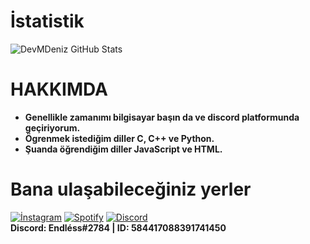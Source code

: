# İstatistik
<img align="top" alt="DevMDeniz GitHub Stats" src="https://github-readme-stats.vercel.app/api?username=endlessjs01&show_icons=true&theme=radical"/>



# HAKKIMDA
* **Genellikle zamanımı bilgisayar başın da ve discord platformunda geçiriyorum.**
* **Ögrenmek istediğim diller C, C++ ve Python.**
* **Şuanda öğrendiğim diller JavaScript ve HTML.**


# Bana ulaşabileceğiniz yerler
[![İnstagram](https://camo.githubusercontent.com/7e5ea6500c36f6cca132b99adbf3f7283c00742c0b0cca9515f0099d292b0494/68747470733a2f2f696d672e736869656c64732e696f2f62616467652f494e5354414752414d2532302d4443333137352e7376673f267374796c653d666f722d7468652d6261646765266c6f676f3d696e7374616772616d266c6f676f436f6c6f723d7768697465)](https://www.instagram.com/berkay.vacc)
[![Spotify](https://camo.githubusercontent.com/8b36f195a47af7355c39f1aeb80a128d1ed7522b1ed32f726bfa27f12ff54fc5/68747470733a2f2f696d672e736869656c64732e696f2f62616467652f53706f746966792532302d3165643736302e7376673f267374796c653d666f722d7468652d6261646765266c6f676f3d73706f74696679266c6f676f436f6c6f723d7768697465)](https://open.spotify.com/user/6bkw95f8yce503qp2b6fqu3rv)
[![Discord](https://camo.githubusercontent.com/cfdb7a62449afe712e9eb92977cf8190acb14fb16e173e128eff89736e212a1e/68747470733a2f2f696d672e736869656c64732e696f2f62616467652f646973636f72642532302d3732383944412e7376673f267374796c653d666f722d7468652d6261646765266c6f676f3d646973636f7264266c6f676f436f6c6f723d7768697465)](https://discord.gg/XgpB7hswsx)<br>
**Discord: Endléss#2784 | ID: 584417088391741450**
